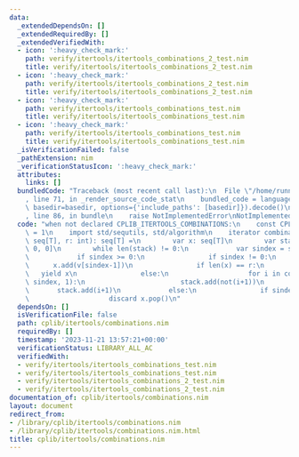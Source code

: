 ```yaml
---
data:
  _extendedDependsOn: []
  _extendedRequiredBy: []
  _extendedVerifiedWith:
  - icon: ':heavy_check_mark:'
    path: verify/itertools/itertools_combinations_2_test.nim
    title: verify/itertools/itertools_combinations_2_test.nim
  - icon: ':heavy_check_mark:'
    path: verify/itertools/itertools_combinations_2_test.nim
    title: verify/itertools/itertools_combinations_2_test.nim
  - icon: ':heavy_check_mark:'
    path: verify/itertools/itertools_combinations_test.nim
    title: verify/itertools/itertools_combinations_test.nim
  - icon: ':heavy_check_mark:'
    path: verify/itertools/itertools_combinations_test.nim
    title: verify/itertools/itertools_combinations_test.nim
  _isVerificationFailed: false
  _pathExtension: nim
  _verificationStatusIcon: ':heavy_check_mark:'
  attributes:
    links: []
  bundledCode: "Traceback (most recent call last):\n  File \"/home/runner/.local/lib/python3.10/site-packages/onlinejudge_verify/documentation/build.py\"\
    , line 71, in _render_source_code_stat\n    bundled_code = language.bundle(stat.path,\
    \ basedir=basedir, options={'include_paths': [basedir]}).decode()\n  File \"/home/runner/.local/lib/python3.10/site-packages/onlinejudge_verify/languages/nim.py\"\
    , line 86, in bundle\n    raise NotImplementedError\nNotImplementedError\n"
  code: "when not declared CPLIB_ITERTOOLS_COMBINATIONS:\n    const CPLIB_ITERTOOLS_COMBINATIONS*\
    \ = 1\n    import std/sequtils, std/algorithm\n    iterator combinations*[T](v:\
    \ seq[T], r: int): seq[T] =\n        var x: seq[T]\n        var stack = @[not\
    \ 0, 0]\n        while len(stack) != 0:\n            var sindex = stack.pop()\n\
    \            if sindex >= 0:\n                if sindex != 0:\n              \
    \      x.add(v[sindex-1])\n                if len(x) == r:\n                 \
    \   yield x\n                else:\n                    for i in countdown(len(v)-(r-len(x)),\
    \ sindex, 1):\n                        stack.add(not(i+1))\n                 \
    \       stack.add(i+1)\n            else:\n                if sindex != -1:\n\
    \                    discard x.pop()\n"
  dependsOn: []
  isVerificationFile: false
  path: cplib/itertools/combinations.nim
  requiredBy: []
  timestamp: '2023-11-21 13:57:21+00:00'
  verificationStatus: LIBRARY_ALL_AC
  verifiedWith:
  - verify/itertools/itertools_combinations_test.nim
  - verify/itertools/itertools_combinations_test.nim
  - verify/itertools/itertools_combinations_2_test.nim
  - verify/itertools/itertools_combinations_2_test.nim
documentation_of: cplib/itertools/combinations.nim
layout: document
redirect_from:
- /library/cplib/itertools/combinations.nim
- /library/cplib/itertools/combinations.nim.html
title: cplib/itertools/combinations.nim
---
```

